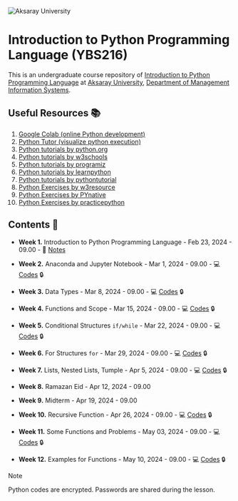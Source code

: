 ![Aksaray University](https://www.aksaray.edu.tr/tema/basic/img//logo.png)
# Introduction to Python Programming Language (YBS216)

This is an undergraduate course repository of [Introduction to Python Programming Language](https://volkansoner.github.io/teaching.html) at [Aksaray University](https://www.aksaray.edu.tr/?l=en), [Department of Management Information Systems](https://ybs.aksaray.edu.tr/).

## Useful Resources :books:

1. [Google Colab (online Python development)](https://colab.research.google.com)
2. [Python Tutor (visualize python execution)](https://pythontutor.com/visualize.html#mode=edit) 
3. [Python tutorials by python.org](https://docs.python.org/3/tutorial/) 
4. [Python tutorials by w3schools](https://www.w3schools.com/python/) 
5. [Python tutorials by programiz](https://www.programiz.com/python-programming/)
6. [Python tutorials by learnpython](https://www.learnpython.org)
7. [Python tutorials by pythontutorial](https://www.pythontutorial.net)
8. [Python Exercises by w3resource](https://www.w3resource.com/python-exercises/) 
9. [Python Exercises by PYnative](https://pynative.com/python-exercises-with-solutions/)
10. [Python Exercises by practicepython](https://www.practicepython.org) 

## Contents 📂

* **Week 1.** Introduction to Python Programming Language - Feb 23, 2024 - 09.00 - 📖 [Notes](https://volkansoner.github.io/files/YBS216/Week1.rar)

* **Week 2.** Anaconda and Jupyter Notebook - Mar 1, 2024 - 09.00 - :computer: [Codes](https://volkansoner.github.io/files/YBS216/Week2.rar) :lock:

* **Week 3.** Data Types - Mar 8, 2024 - 09.00 - :computer: [Codes](https://volkansoner.github.io/files/YBS216/Week3.rar) :lock:

* **Week 4.** Functions and Scope - Mar 15, 2024 - 09.00 - :computer: [Codes](https://volkansoner.github.io/files/YBS216/Week4.rar) :lock:

* **Week 5.** Conditional Structures `if/while` - Mar 22, 2024 - 09.00 - :computer: [Codes](https://volkansoner.github.io/files/YBS216/Week5.rar) :lock:

* **Week 6.** For Structures `for` - Mar 29, 2024 - 09.00 - :computer: [Codes](https://volkansoner.github.io/files/YBS216/Week6.rar) :lock:

* **Week 7.** Lists, Nested Lists, Tumple - Apr 5, 2024 - 09.00 - :computer: [Codes](https://volkansoner.github.io/files/YBS216/Week7.rar) :lock:

* **Week 8.** Ramazan Eid - Apr 12, 2024 - 09.00 

* **Week 9.** Midterm  - Apr 19, 2024 - 09.00 
 
* **Week 10.** Recursive Function - Apr 26, 2024 - 09.00 - :computer: [Codes](https://volkansoner.github.io/files/YBS216/Week10.rar) :lock:

* **Week 11.** Some Functions and Problems - May 03, 2024 - 09.00 - :computer: [Codes](https://volkansoner.github.io/files/YBS216/Week11.rar) :lock:

* **Week 12.** Examples for Functions - May 10, 2024 - 09.00 - :computer: [Codes](https://volkansoner.github.io/files/YBS216/Week12.rar) :lock:


> [!NOTE]
> Python codes are encrypted. Passwords are shared during the lesson.
